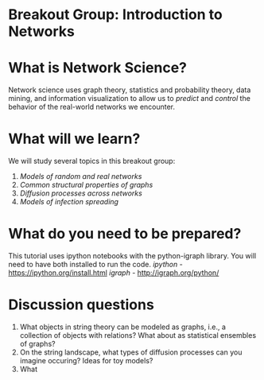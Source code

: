 # Breakout Group: Introduction to Networks

# What is Network Science?
Network science uses graph theory, statistics and probability theory, data mining, and information visualization to allow us to *predict* and *control* the behavior of the real-world networks we encounter.

# What will we learn?
We will study several topics in this breakout group:
1. *Models of random and real networks*
2. *Common structural properties of graphs*
3. *Diffusion processes across networks*
4. *Models of infection spreading*

# What do you need to be prepared?
This tutorial uses ipython notebooks with the python-igraph library. You will need to have both installed to run the code.
*ipython* - https://ipython.org/install.html
*igraph* - http://igraph.org/python/

# Discussion questions
1. What objects in string theory can be modeled as graphs, i.e., a collection of objects with relations? What about as statistical ensembles of graphs?
2. On the string landscape, what types of diffusion processes can you imagine occuring? Ideas for toy models?
3. What 

